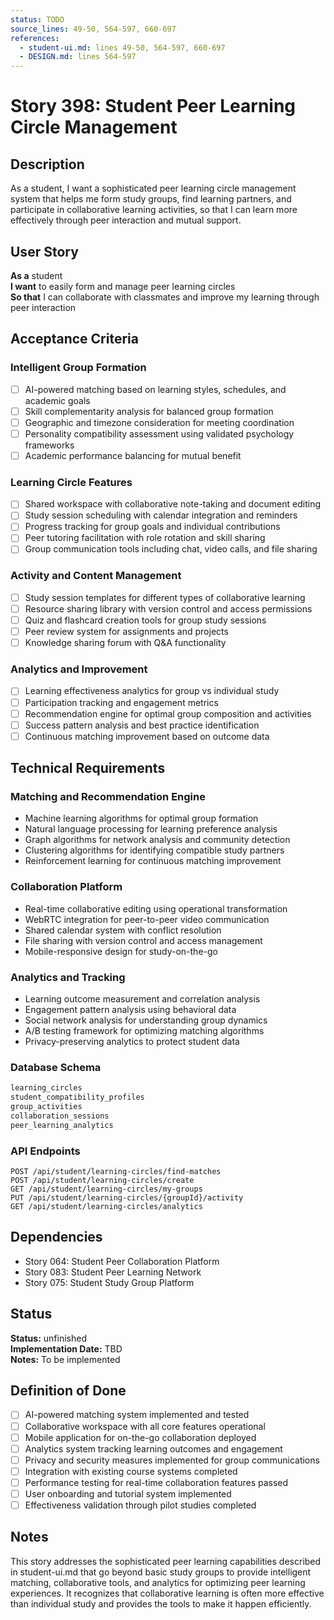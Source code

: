 ```yaml
---
status: TODO
source_lines: 49-50, 564-597, 660-697
references:
  - student-ui.md: lines 49-50, 564-597, 660-697
  - DESIGN.md: lines 564-597
---
```


# Story 398: Student Peer Learning Circle Management

## Description

As a student, I want a sophisticated peer learning circle management system that helps me form study groups, find learning partners, and participate in collaborative learning activities, so that I can learn more effectively through peer interaction and mutual support.

## User Story

**As a** student  
**I want** to easily form and manage peer learning circles  
**So that** I can collaborate with classmates and improve my learning through peer interaction

## Acceptance Criteria

### Intelligent Group Formation
- [ ] AI-powered matching based on learning styles, schedules, and academic goals
- [ ] Skill complementarity analysis for balanced group formation
- [ ] Geographic and timezone consideration for meeting coordination
- [ ] Personality compatibility assessment using validated psychology frameworks
- [ ] Academic performance balancing for mutual benefit

### Learning Circle Features
- [ ] Shared workspace with collaborative note-taking and document editing
- [ ] Study session scheduling with calendar integration and reminders
- [ ] Progress tracking for group goals and individual contributions
- [ ] Peer tutoring facilitation with role rotation and skill sharing
- [ ] Group communication tools including chat, video calls, and file sharing

### Activity and Content Management
- [ ] Study session templates for different types of collaborative learning
- [ ] Resource sharing library with version control and access permissions
- [ ] Quiz and flashcard creation tools for group study sessions
- [ ] Peer review system for assignments and projects
- [ ] Knowledge sharing forum with Q&A functionality

### Analytics and Improvement
- [ ] Learning effectiveness analytics for group vs individual study
- [ ] Participation tracking and engagement metrics
- [ ] Recommendation engine for optimal group composition and activities
- [ ] Success pattern analysis and best practice identification
- [ ] Continuous matching improvement based on outcome data

## Technical Requirements

### Matching and Recommendation Engine
- Machine learning algorithms for optimal group formation
- Natural language processing for learning preference analysis
- Graph algorithms for network analysis and community detection
- Clustering algorithms for identifying compatible study partners
- Reinforcement learning for continuous matching improvement

### Collaboration Platform
- Real-time collaborative editing using operational transformation
- WebRTC integration for peer-to-peer video communication
- Shared calendar system with conflict resolution
- File sharing with version control and access management
- Mobile-responsive design for study-on-the-go

### Analytics and Tracking
- Learning outcome measurement and correlation analysis
- Engagement pattern analysis using behavioral data
- Social network analysis for understanding group dynamics
- A/B testing framework for optimizing matching algorithms
- Privacy-preserving analytics to protect student data

### Database Schema
```sql
learning_circles
student_compatibility_profiles
group_activities
collaboration_sessions
peer_learning_analytics
```

### API Endpoints
```
POST /api/student/learning-circles/find-matches
POST /api/student/learning-circles/create
GET /api/student/learning-circles/my-groups
PUT /api/student/learning-circles/{groupId}/activity
GET /api/student/learning-circles/analytics
```

## Dependencies
- Story 064: Student Peer Collaboration Platform
- Story 083: Student Peer Learning Network
- Story 075: Student Study Group Platform


## Status
**Status:** unfinished  
**Implementation Date:** TBD  
**Notes:** To be implemented
## Definition of Done
- [ ] AI-powered matching system implemented and tested
- [ ] Collaborative workspace with all core features operational
- [ ] Mobile application for on-the-go collaboration deployed
- [ ] Analytics system tracking learning outcomes and engagement
- [ ] Privacy and security measures implemented for group communications
- [ ] Integration with existing course systems completed
- [ ] Performance testing for real-time collaboration features passed
- [ ] User onboarding and tutorial system implemented
- [ ] Effectiveness validation through pilot studies completed

## Notes
This story addresses the sophisticated peer learning capabilities described in student-ui.md that go beyond basic study groups to provide intelligent matching, collaborative tools, and analytics for optimizing peer learning experiences. It recognizes that collaborative learning is often more effective than individual study and provides the tools to make it happen efficiently.